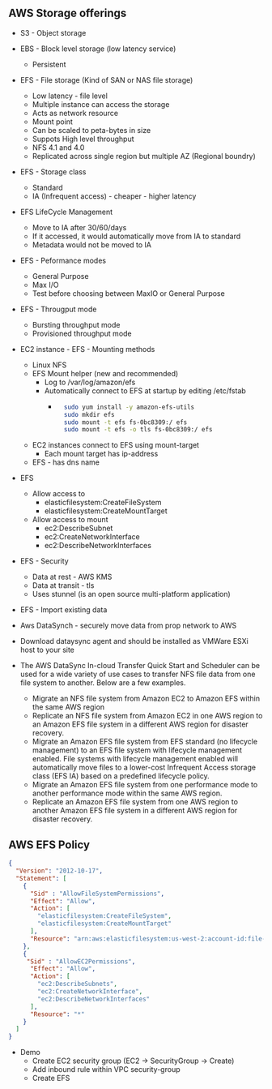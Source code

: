 ## AWS Storage offerings

* S3 - Object storage
* EBS - Block level storage (low latency service)
  * Persistent

* EFS - File storage (Kind of SAN or NAS file storage)
  * Low latency - file level
  * Multiple instance can access the storage
  * Acts as network resource
  * Mount point
  * Can be scaled to peta-bytes in size
  * Suppots High level throughput
  * NFS 4.1 and 4.0
  * Replicated across single region but multiple AZ (Regional boundry)

* EFS - Storage class
  * Standard
  * IA (Infrequent access) - cheaper - higher latency

* EFS LifeCycle Management
  * Move to IA after 30/60/days
  * If it accessed, it would automatically move from IA to standard
  * Metadata would not be moved to IA

* EFS - Peformance modes
  * General Purpose
  * Max I/O
  * Test before choosing between MaxIO or General Purpose

* EFS - Througput mode
  * Bursting throughput mode
  * Provisioned throughput mode

* EC2 instance - EFS - Mounting methods
  * Linux NFS
  * EFS Mount helper (new and recommended)
    * Log to /var/log/amazon/efs
    * Automatically connect to EFS at startup by editing /etc/fstab
        * ```bash
            sudo yum install -y amazon-efs-utils
            sudo mkdir efs
            sudo mount -t efs fs-0bc8309:/ efs
            sudo mount -t efs -o tls fs-0bc8309:/ efs
            ```
  * EC2 instances connect to EFS using mount-target
    * Each mount target has ip-address
  * EFS - has dns name


* EFS
  * Allow access to 
    * elasticfilesystem:CreateFileSystem
    * elasticfilesystem:CreateMountTarget
  * Allow access to mount
    * ec2:DescribeSubnet
    * ec2:CreateNetworkInterface
    * ec2:DescribeNetworkInterfaces

* EFS - Security
  * Data at rest - AWS KMS
  * Data at transit - tls
  * Uses stunnel (is an open source multi-platform application)

* EFS - Import existing data
* Aws DataSynch - securely move data from prop network to AWS
* Download dataysync agent and should be installed as VMWare ESXi host to your site
* The AWS DataSync In-cloud Transfer Quick Start and Scheduler can be used for a wide variety of use cases to transfer NFS file data from one file system to another. Below are a few examples.
  * Migrate an NFS file system from Amazon EC2 to Amazon EFS within the same AWS region
  * Replicate an NFS file system from Amazon EC2 in one AWS region to an Amazon EFS file system in a different AWS region for disaster recovery.
  * Migrate an Amazon EFS file system from EFS standard (no lifecycle management) to an EFS file system with lifecycle management enabled. File systems with lifecycle management enabled will automatically move  files to a lower-cost Infrequent Access storage class (EFS IA) based on a predefined lifecycle policy.
  * Migrate an Amazon EFS file system from one performance mode to another performance mode within the same AWS region.
  * Replicate an Amazon EFS file system from one AWS region to another Amazon EFS file system in a different AWS region for disaster recovery.


## AWS EFS Policy

```json
{
  "Version": "2012-10-17",
  "Statement": [
    {
      "Sid" : "AllowFileSystemPermissions",  
      "Effect": "Allow",
      "Action": [
        "elasticfilesystem:CreateFileSystem",
        "elasticfilesystem:CreateMountTarget"
      ],
      "Resource": "arn:aws:elasticfilesystem:us-west-2:account-id:file-system/*"
    },
    {
     "Sid" : "AllowEC2Permissions",
      "Effect": "Allow",
      "Action": [
        "ec2:DescribeSubnets",
        "ec2:CreateNetworkInterface",
        "ec2:DescribeNetworkInterfaces"
      ],
      "Resource": "*"
    }
  ]
}
```

* Demo
  * Create EC2 security group (EC2 -> SecurityGroup -> Create)
  * Add inbound rule within VPC security-group
  * Create EFS
